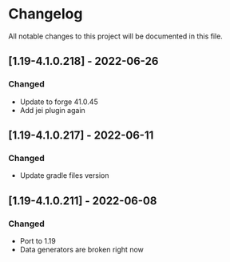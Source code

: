 # Changelog
All notable changes to this project will be documented in this file.

## [1.19-4.1.0.218] - 2022-06-26
### Changed
 - Update to forge 41.0.45
 - Add jei plugin again

## [1.19-4.1.0.217] - 2022-06-11
### Changed
 - Update gradle files version

## [1.19-4.1.0.211] - 2022-06-08
### Changed
 - Port to 1.19
 - Data generators are broken right now